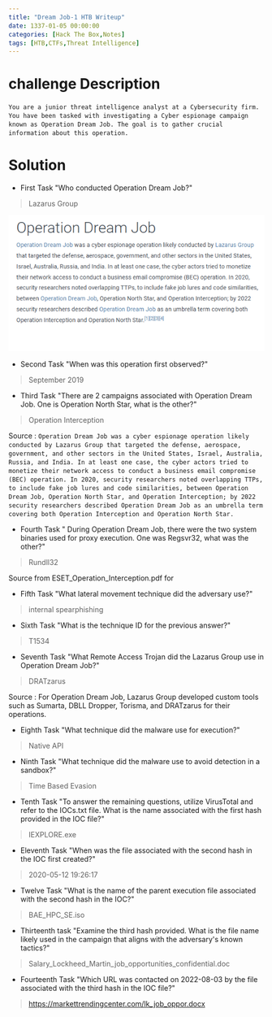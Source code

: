 ```yaml
---
title: "Dream Job-1 HTB Writeup"
date: 1337-01-05 00:00:00 
categories: [Hack The Box,Notes]
tags: [HTB,CTFs,Threat Intelligence]
---
```

# challenge Description 
`You are a junior threat intelligence analyst at a Cybersecurity firm. You have been tasked with investigating a Cyber espionage campaign known as Operation Dream Job. The goal is to gather crucial information about this operation.`

# Solution 

- First Task "Who conducted Operation Dream Job?"
>Lazarus Group

![alt text](../pics/image-15.png)

- Second Task "When was this operation first observed?"
>September 2019

- Third Task "There are 2 campaigns associated with Operation Dream Job. One is Operation North Star, what is the other?"
>Operation Interception

Source : 
```Operation Dream Job was a cyber espionage operation likely conducted by Lazarus Group that targeted the defense, aerospace, government, and other sectors in the United States, Israel, Australia, Russia, and India. In at least one case, the cyber actors tried to monetize their network access to conduct a business email compromise (BEC) operation. In 2020, security researchers noted overlapping TTPs, to include fake job lures and code similarities, between Operation Dream Job, Operation North Star, and Operation Interception; by 2022 security researchers described Operation Dream Job as an umbrella term covering both Operation Interception and Operation North Star.```

- Fourth Task " During Operation Dream Job, there were the two system binaries used for proxy execution. One was Regsvr32, what was the other?"
>Rundll32

Source from ESET_Operation_Interception.pdf for 

- Fifth Task "What lateral movement technique did the adversary use?"
>internal spearphishing

- Sixth Task "What is the technique ID for the previous answer?"
>T1534

- Seventh Task "What Remote Access Trojan did the Lazarus Group use in Operation Dream Job?"
>DRATzarus

Source : 
For Operation Dream Job, Lazarus Group developed custom tools such as Sumarta, DBLL Dropper, Torisma, and DRATzarus for their operations.

- Eighth Task "What technique did the malware use for execution?"
>Native API

- Ninth Task "What technique did the malware use to avoid detection in a sandbox?"
>Time Based Evasion

- Tenth Task "To answer the remaining questions, utilize VirusTotal and refer to the IOCs.txt file. What is the name associated with the first hash provided in the IOC file?"
>IEXPLORE.exe

- Eleventh Task "When was the file associated with the second hash in the IOC first created?"
>2020-05-12 19:26:17

- Twelve Task "What is the name of the parent execution file associated with the second hash in the IOC?"
>BAE_HPC_SE.iso

- Thirteenth task "Examine the third hash provided. What is the file name likely used in the campaign
that aligns with the adversary's known tactics?"
>Salary_Lockheed_Martin_job_opportunities_confidential.doc

- Fourteenth Task "Which URL was contacted on 2022-08-03 by the file associated with the third hash in
the IOC file?"
>https://markettrendingcenter.com/lk_job_oppor.docx

